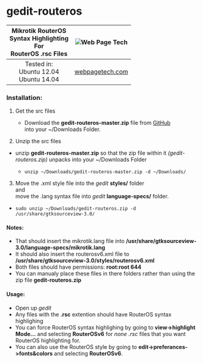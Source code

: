 # gedit-routeros

Mikrotik RouterOS <br /> Syntax Highlighting <br /> For <br /> RouterOS .rsc Files | ![Web Page Tech](https://avatars3.githubusercontent.com/u/10645972?v=3&s=200)
:---: | :---:
Tested in: <br /> Ubuntu 12.04 <br /> Ubuntu 14.04 | [webpagetech.com](http://webpagetech.com)

### Installation:

1. Get the src files
    * Download the __gedit-routeros-master.zip__ file from [GitHub](https://github.com/webpagetech/gedit-routeros/archive/master.zip) <br />into your ~/Downloads Folder.

2. Unzip the src files
  * unzip __gedit-routeros-master.zip__ so that the zip file within it _(gedit-routeros.zip)_ unpacks into your ~/Downloads Folder

    * `unzip ~/Downloads/gedit-routeros-master.zip -d ~/Downloads/`

3. Move the .xml style file into the _gedit_ __styles/__  folder <br /> and <br /> move the .lang syntax file into _gedit_ __language-specs/__ folder.

  * `sudo unzip ~/Downloads/gedit-routeros.zip -d /usr/share/gtksourceview-3.0/`

#### Notes:

* That should insert the mikrotik.lang file into __/usr/share/gtksourceview-3.0/language-specs/mikrotik.lang__
* It should also insert the routerosv6.xml file to __/usr/share/gtksourceview-3.0/styles/routerosv6.xml__
* Both files should have permissions: __root:root 644__
* You can manualy place these files in there folders rather than using the zip file __gedit-routeros.zip__

#### Usage:

* Open up _gedit_
* Any files with the __.rsc__ extention should have RouterOS syntax highlighing
* You can force RouterOS syntax highlighing by going to __view->highlight Mode...__ and selecting __RouterOSv6__ for _none .rsc_ files that you want RouterOS highlighting for.
* You can also use the RouterOS style by going to __edit->preferances->fonts&colors__ and selecting __RouterOSv6__. 
